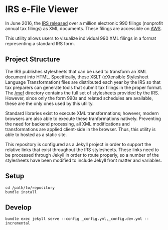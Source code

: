 # IRS e-File Viewer

In June 2016, the [IRS released](https://aws.amazon.com/blogs/publicsector/irs-990-filing-data-now-available-as-an-aws-public-data-set/) over a million electronic 990 filings (nonprofit annual tax filings) as XML documents. These filings are accessible on [AWS](https://aws.amazon.com/public-datasets/irs-990/).

This utility allows users to visualize individual 990 XML filings in a format representing a standard IRS form.

## Project Structure
The IRS publishes stylesheets that can be used to transform an XML document into HTML. Specifically, these XSLT (eXtensible Stylesheet Language Transformation) files are distributed each year by the IRS so that tax preparers can generate tools that submit tax filings in the proper format. The [/mef](/mef) directory contains the full set of stylesheets provided by the IRS. However, since only the form 990s and related schedules are available, these are the only ones used by this utility.

Standard libraries exist to execute XML transformations; however, modern browsers are also able to execute these tranformations natively. Preventing the need for backend processing, all XML modifications and transformations are applied client-side in the browser. Thus, this utility is able to hosted as a static site.

This repository is configured as a Jekyll project in order to support the relative links that exist throughout the IRS stylesheets. These links need to be processed through Jekyll in order to route properly, so a number of the stylesheets have been modified to include Jekyll front matter and variables.

## Setup
```
cd /path/to/repository
bundle install
```

## Develop
`bundle exec jekyll serve --config _config.yml,_config.dev.yml --incremental`
